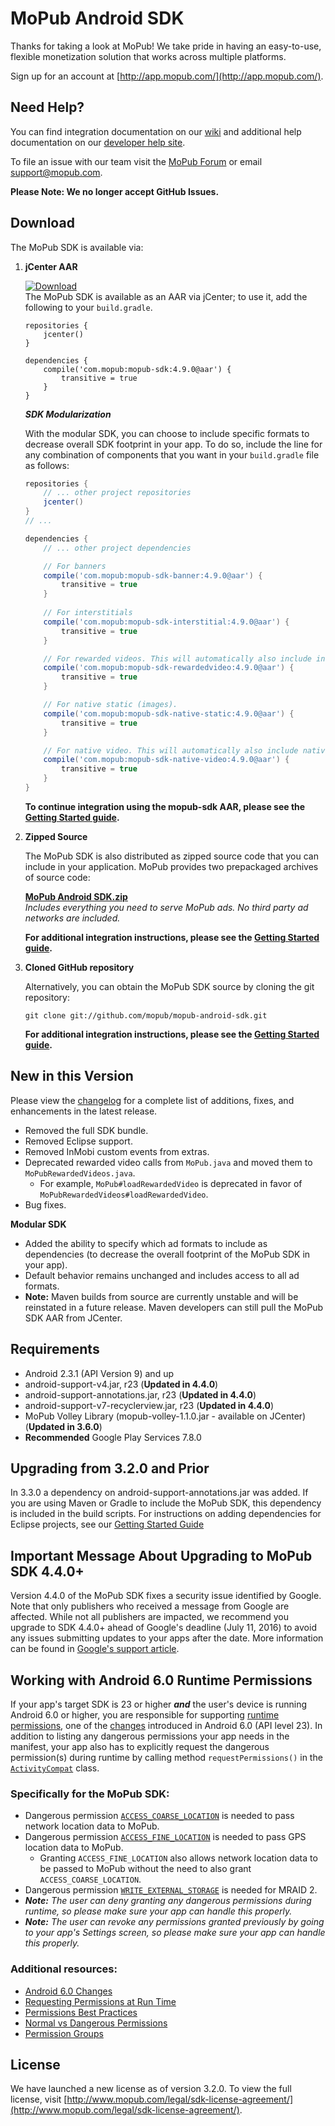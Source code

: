 # MoPub Android SDK

Thanks for taking a look at MoPub! We take pride in having an easy-to-use, flexible monetization solution that works across multiple platforms.

Sign up for an account at [http://app.mopub.com/](http://app.mopub.com/).

## Need Help?

You can find integration documentation on our [wiki](https://github.com/mopub/mopub-android-sdk/wiki/Getting-Started) and additional help documentation on our [developer help site](http://dev.twitter.com/mopub).

To file an issue with our team visit the [MoPub Forum](https://twittercommunity.com/c/fabric/mopub) or email [support@mopub.com](mailto:support@mopub.com).

**Please Note: We no longer accept GitHub Issues.**

## Download

The MoPub SDK is available via:

1. **jCenter AAR**
    
    [ ![Download](https://api.bintray.com/packages/mopub/mopub-android-sdk/mopub-android-sdk/images/download.svg)](https://bintray.com/mopub/mopub-android-sdk/mopub-android-sdk/_latestVersion)  
    The MoPub SDK is available as an AAR via jCenter; to use it, add the following to your `build.gradle`.
    
    ```
    repositories {
        jcenter()
    }

    dependencies {
        compile('com.mopub:mopub-sdk:4.9.0@aar') {
            transitive = true
        }
    }
    ```

    ***SDK Modularization***

    With the modular SDK, you can choose to include specific formats to decrease overall SDK footprint in your app. To do so, include the line for any combination of components that you want in your `build.gradle` file as follows:

    ```groovy
    repositories {
        // ... other project repositories
        jcenter()
    }
    // ...

    dependencies {
        // ... other project dependencies

        // For banners
        compile('com.mopub:mopub-sdk-banner:4.9.0@aar') {
            transitive = true
        }
        
        // For interstitials
        compile('com.mopub:mopub-sdk-interstitial:4.9.0@aar') {
            transitive = true
        }

        // For rewarded videos. This will automatically also include interstitials
        compile('com.mopub:mopub-sdk-rewardedvideo:4.9.0@aar') {
            transitive = true
        }

        // For native static (images).
        compile('com.mopub:mopub-sdk-native-static:4.9.0@aar') {
            transitive = true
        }

        // For native video. This will automatically also include native static
        compile('com.mopub:mopub-sdk-native-video:4.9.0@aar') {
            transitive = true
        }
    }
    ```

    **To continue integration using the mopub-sdk AAR, please see the [Getting Started guide](https://github.com/mopub/mopub-android-sdk/wiki/Getting-Started#updating-your-android-manifest).**

2. **Zipped Source**

    The MoPub SDK is also distributed as zipped source code that you can include in your application.  MoPub provides two prepackaged archives of source code:

    **[MoPub Android SDK.zip](http://bit.ly/YUdWhH)**  
    _Includes everything you need to serve MoPub ads.  No third party ad networks are included._
    
    **For additional integration instructions, please see the [Getting Started guide](https://github.com/mopub/mopub-android-sdk/wiki/Getting-Started#requirements-and-dependencies).**

3. **Cloned GitHub repository**
    
    Alternatively, you can obtain the MoPub SDK source by cloning the git repository:
    
    `git clone git://github.com/mopub/mopub-android-sdk.git`
    
    **For additional integration instructions, please see the [Getting Started guide](https://github.com/mopub/mopub-android-sdk/wiki/Getting-Started#requirements-and-dependencies).**

## New in this Version
Please view the [changelog](https://github.com/mopub/mopub-android-sdk/blob/master/CHANGELOG.md) for a complete list of additions, fixes, and enhancements in the latest release.

- Removed the full SDK bundle.
- Removed Eclipse support.
- Removed InMobi custom events from extras.
- Deprecated rewarded video calls from `MoPub.java` and moved them to `MoPubRewardedVideos.java`.
  - For example, `MoPub#loadRewardedVideo` is deprecated in favor of `MoPubRewardedVideos#loadRewardedVideo`.
- Bug fixes.

**Modular SDK**
 - Added the ability to specify which ad formats to include as dependencies (to decrease the overall footprint of the MoPub SDK in your app).
 - Default behavior remains unchanged and includes access to all ad formats.
 - **Note:** Maven builds from source are currently unstable and will be reinstated in a future release. Maven developers can still pull the MoPub SDK AAR from JCenter.

## Requirements

- Android 2.3.1 (API Version 9) and up
- android-support-v4.jar, r23 (**Updated in 4.4.0**)
- android-support-annotations.jar, r23 (**Updated in 4.4.0**)
- android-support-v7-recyclerview.jar, r23 (**Updated in 4.4.0**)
- MoPub Volley Library (mopub-volley-1.1.0.jar - available on JCenter) (**Updated in 3.6.0**)
- **Recommended** Google Play Services 7.8.0

## Upgrading from 3.2.0 and Prior
In 3.3.0 a dependency on android-support-annotations.jar was added. If you are using Maven or Gradle to include the MoPub SDK, this dependency is included in the build scripts. For instructions on adding dependencies for Eclipse projects, see our [Getting Started Guide](https://github.com/mopub/mopub-android-sdk/wiki/Getting-Started#adding-the-support-libraries-to-your-project)

## Important Message About Upgrading to MoPub SDK 4.4.0+

Version 4.4.0 of the MoPub SDK fixes a security issue identified by Google. Note that only publishers who received a message from Google are affected. While not all publishers are impacted, we recommend you upgrade to SDK 4.4.0+ ahead of Google's deadline (July 11, 2016) to avoid any issues submitting updates to your apps after the date. More information can be found in [Google's support article](https://support.google.com/faqs/answer/6345928).

## Working with Android 6.0 Runtime Permissions
If your app's target SDK is 23 or higher _**and**_ the user's device is running Android 6.0 or higher, you are responsible for supporting [runtime permissions](http://developer.android.com/training/permissions/requesting.html), one of the [changes](http://developer.android.com/about/versions/marshmallow/android-6.0-changes.html) introduced in Android 6.0 (API level 23). In addition to listing any dangerous permissions your app needs in the manifest, your app also has to explicitly request the dangerous permission(s) during runtime by calling method `requestPermissions()` in the [`ActivityCompat`](http://developer.android.com/reference/android/support/v4/app/ActivityCompat.html) class.

### Specifically for the MoPub SDK:
- Dangerous permission [`ACCESS_COARSE_LOCATION`](http://developer.android.com/reference/android/Manifest.permission.html#ACCESS_COARSE_LOCATION) is needed to pass network location data to MoPub.
- Dangerous permission [`ACCESS_FINE_LOCATION`](http://developer.android.com/reference/android/Manifest.permission.html#ACCESS_FINE_LOCATION) is needed to pass GPS location data to MoPub.
    - Granting `ACCESS_FINE_LOCATION` also allows network location data to be passed to MoPub without the need to also grant `ACCESS_COARSE_LOCATION`.
- Dangerous permission [`WRITE_EXTERNAL_STORAGE`](http://developer.android.com/reference/android/Manifest.permission.html#WRITE_EXTERNAL_STORAGE) is needed for MRAID 2.
- _**Note:** The user can deny granting any dangerous permissions during runtime, so please make sure your app can handle this properly._
- _**Note:** The user can revoke any permissions granted previously by going to your app's Settings screen, so please make sure your app can handle this properly._

### Additional resources:
- [Android 6.0 Changes](http://developer.android.com/about/versions/marshmallow/android-6.0-changes.html)
- [Requesting Permissions at Run Time](http://developer.android.com/training/permissions/requesting.html)
- [Permissions Best Practices](http://developer.android.com/training/permissions/best-practices.html)
- [Normal vs Dangerous Permissions](http://developer.android.com/guide/topics/security/permissions.html#normal-dangerous)
- [Permission Groups](http://developer.android.com/guide/topics/security/permissions.html#perm-groups)

## License

We have launched a new license as of version 3.2.0. To view the full license, visit [http://www.mopub.com/legal/sdk-license-agreement/](http://www.mopub.com/legal/sdk-license-agreement/).
